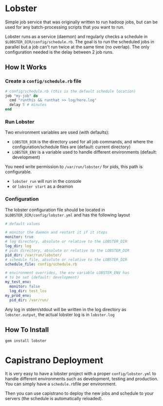 Lobster
=======

Simple job service that was originally written to run hadoop jobs, but can be 
used for any batch-processing scripts that you want to run.

Lobster runs as a service (daemon) and regularly checks a schedule in 
`$LOBSTER_DIR/config/schedule.rb`. The goal is to run the scheduled jobs in 
parallel but a job can't run twice at the same time (no overlap). The only 
configuration needed is the delay between 2 job runs.

How It Works
------------

### Create a `config/schedule.rb` file

~~~~~ ruby
# config/schedule.rb (this is the default schedule location)
job "my-job" do
  cmd "runthis && runthat >> log/here.log"
  delay 5 # minutes
end
~~~~~

### Run Lobster

Two environment variables are used (with defaults):
- `LOBSTER_DIR` is the directory used for all job commands, and where the 
  configuration/schedule files are (default: current 
  directory)
- `LOBSTER_ENV` is a variable used to handle different environments (default: 
  development)

You need write permission to `/var/run/lobster/` for pids, this path is 
configurable.

- `lobster run` will run in the console
- or `lobster start` as a deamon

### Configuration

The lobster configuration file should be located in 
`$LOBSTER_DIR/config/lobster.yml` and has the following layout

~~~~ yaml
# default values

# monitor the daemon and restart it if it stops
monitor: true
# log directory, absolute or relative to the LOBSTER_DIR
log_dir: log
# pids directory, absolute or relative to the LOBSTER_DIR
pid_dir: /var/run/lobster/
# schedule file, absolute or relative to the LOBSTER_DIR
schedule_file: config/schedule.rb

# environment overrides, the env variable LOBSTER_ENV has 
# to be set (default: development)
my_test_env:
  monitor: false
  log_dir: test_los
my_prod_env:
  pid_dir: /var/run/
~~~~

Any log in stderr/stdout will be written in the log directory as 
`lobster.output`, the actual lobster log is in `lobster.log`

How To Install
--------------

    gem install lobster

Capistrano Deployment
=====================

It is very easy to have a lobster project with a proper `config/lobster.yml` to 
handle different environments such as development, testing and production. You 
can simply have a `schedule.rb`file per environment.

Then you can use capistrano to deploy the new jobs and schedule to your servers 
(the schedule is automatically reloaded).
